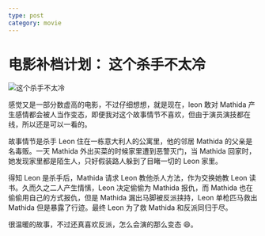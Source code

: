```yaml
---
type: post
category: movie
---
```


# 电影补档计划： 这个杀手不太冷

![这个杀手不太冷](https://img3.doubanio.com/view/photo/s_ratio_poster/public/p511118051.webp)

感觉又是一部分数虚高的电影，不过仔细想想，就是现在，leon 敢对 Mathida 产生感情都会被人当作变态，即便我对这个故事情节不喜欢，但由于演员演技都在线，所以还是可以一看的。

故事情节是杀手 Leon 住在一栋意大利人的公寓里，他的邻居 Mathida 的父亲是名毒贩。一天 Mathida 外出买菜的时候家里遭到恶警灭门，当 Mathida 回家时，她发现家里都是陌生人，只好假装路人躲到了目睹一切的 Leon 家里。

得知 Leon 是杀手后，Mathida 请求 Leon 教他杀人方法，作为交换她教 Leon 读书。久而久之二人产生情愫，Leon 决定偷偷为 Mathida 报仇，而 Mathida 也在偷偷用自己的方式报仇，但是 Mathida 漏出马脚被反派挟持，Leon 单枪匹马救出 Mathida 但是暴露了行迹。最终 Leon 为了救 Mathida 和反派同归于尽。

很温暖的故事，不过还真喜欢反派，怎么会演的那么变态 😄。
